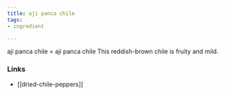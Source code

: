 ```yaml
---
title: ají panca chile
tags:
- ingredient

---
```

ají panca chile = aji panca chile This reddish-brown chile is fruity and mild.

### Links

* [[dried-chile-peppers]]
